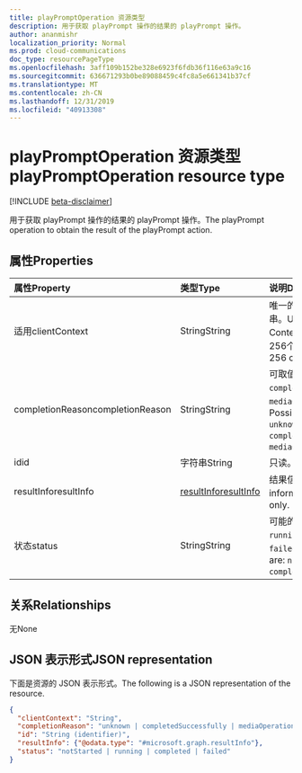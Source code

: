 ```yaml
---
title: playPromptOperation 资源类型
description: 用于获取 playPrompt 操作的结果的 playPrompt 操作。
author: ananmishr
localization_priority: Normal
ms.prod: cloud-communications
doc_type: resourcePageType
ms.openlocfilehash: 3aff109b152be328e6923f6fdb36f116e63a9c16
ms.sourcegitcommit: 636671293b0be89088459c4fc8a5e661341b37cf
ms.translationtype: MT
ms.contentlocale: zh-CN
ms.lasthandoff: 12/31/2019
ms.locfileid: "40913308"
---
```

# <a name="playpromptoperation-resource-type"></a><span data-ttu-id="40e18-103">playPromptOperation 资源类型</span><span class="sxs-lookup"><span data-stu-id="40e18-103">playPromptOperation resource type</span></span>

[!INCLUDE [beta-disclaimer](../../includes/beta-disclaimer.md)]

<span data-ttu-id="40e18-104">用于获取 playPrompt 操作的结果的 playPrompt 操作。</span><span class="sxs-lookup"><span data-stu-id="40e18-104">The playPrompt operation to obtain the result of the playPrompt action.</span></span>

## <a name="properties"></a><span data-ttu-id="40e18-105">属性</span><span class="sxs-lookup"><span data-stu-id="40e18-105">Properties</span></span>

| <span data-ttu-id="40e18-106">属性</span><span class="sxs-lookup"><span data-stu-id="40e18-106">Property</span></span>            | <span data-ttu-id="40e18-107">类型</span><span class="sxs-lookup"><span data-stu-id="40e18-107">Type</span></span>                        | <span data-ttu-id="40e18-108">说明</span><span class="sxs-lookup"><span data-stu-id="40e18-108">Description</span></span>|
|:--------------------|:----------------------------|:-----------------------------------------------------------------------------------|
| <span data-ttu-id="40e18-109">适用</span><span class="sxs-lookup"><span data-stu-id="40e18-109">clientContext</span></span>       | <span data-ttu-id="40e18-110">String</span><span class="sxs-lookup"><span data-stu-id="40e18-110">String</span></span>                      | <span data-ttu-id="40e18-111">唯一的客户端上下文字符串。</span><span class="sxs-lookup"><span data-stu-id="40e18-111">Unique Client Context string.</span></span> <span data-ttu-id="40e18-112">最大限制为256个字符。</span><span class="sxs-lookup"><span data-stu-id="40e18-112">Max limit is 256 chars.</span></span>                              |
| <span data-ttu-id="40e18-113">completionReason</span><span class="sxs-lookup"><span data-stu-id="40e18-113">completionReason</span></span>    | <span data-ttu-id="40e18-114">String</span><span class="sxs-lookup"><span data-stu-id="40e18-114">String</span></span>                      | <span data-ttu-id="40e18-115">可取值为：`unknown`、`completedSuccessfully`、`mediaOperationCanceled`。</span><span class="sxs-lookup"><span data-stu-id="40e18-115">Possible values are: `unknown`, `completedSuccessfully`, `mediaOperationCanceled`.</span></span> |
| <span data-ttu-id="40e18-116">id</span><span class="sxs-lookup"><span data-stu-id="40e18-116">id</span></span>                  | <span data-ttu-id="40e18-117">字符串</span><span class="sxs-lookup"><span data-stu-id="40e18-117">String</span></span>                      | <span data-ttu-id="40e18-118">只读。</span><span class="sxs-lookup"><span data-stu-id="40e18-118">Read-only.</span></span>                                                                         |
| <span data-ttu-id="40e18-119">resultInfo</span><span class="sxs-lookup"><span data-stu-id="40e18-119">resultInfo</span></span>          | [<span data-ttu-id="40e18-120">resultInfo</span><span class="sxs-lookup"><span data-stu-id="40e18-120">resultInfo</span></span>](resultinfo.md) | <span data-ttu-id="40e18-121">结果信息。</span><span class="sxs-lookup"><span data-stu-id="40e18-121">The result information.</span></span> <span data-ttu-id="40e18-122">只读。</span><span class="sxs-lookup"><span data-stu-id="40e18-122">Read-only.</span></span>                                |
| <span data-ttu-id="40e18-123">状态</span><span class="sxs-lookup"><span data-stu-id="40e18-123">status</span></span>              | <span data-ttu-id="40e18-124">String</span><span class="sxs-lookup"><span data-stu-id="40e18-124">String</span></span>                      | <span data-ttu-id="40e18-125">可能的值是：`notStarted`、`running`、`completed`、`failed`。</span><span class="sxs-lookup"><span data-stu-id="40e18-125">Possible values are: `notStarted`, `running`, `completed`, `failed`.</span></span>               |

## <a name="relationships"></a><span data-ttu-id="40e18-126">关系</span><span class="sxs-lookup"><span data-stu-id="40e18-126">Relationships</span></span>
<span data-ttu-id="40e18-127">无</span><span class="sxs-lookup"><span data-stu-id="40e18-127">None</span></span>

## <a name="json-representation"></a><span data-ttu-id="40e18-128">JSON 表示形式</span><span class="sxs-lookup"><span data-stu-id="40e18-128">JSON representation</span></span>

<span data-ttu-id="40e18-129">下面是资源的 JSON 表示形式。</span><span class="sxs-lookup"><span data-stu-id="40e18-129">The following is a JSON representation of the resource.</span></span>

<!-- {
  "blockType": "resource",
  "optionalProperties": [

  ],
  "@odata.type": "microsoft.graph.playPromptOperation"
}-->
```json
{
  "clientContext": "String",
  "completionReason": "unknown | completedSuccessfully | mediaOperationCanceled",
  "id": "String (identifier)",
  "resultInfo": {"@odata.type": "#microsoft.graph.resultInfo"},
  "status": "notStarted | running | completed | failed"
}
```

<!-- uuid: 8fcb5dbc-d5aa-4681-8e31-b001d5168d79
2015-10-25 14:57:30 UTC -->
<!--
{
  "type": "#page.annotation",
  "description": "playPromptOperation resource",
  "keywords": "",
  "section": "documentation",
  "tocPath": "",
  "suppressions": []
}
-->
